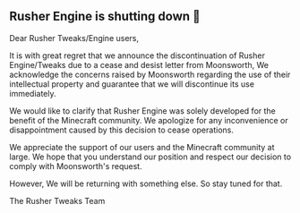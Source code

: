 ## Rusher Engine is shutting down 🛑

Dear Rusher Tweaks/Engine users,

It is with great regret that we announce the discontinuation of Rusher Engine/Tweaks due to a cease and desist letter from Moonsworth, We acknowledge the concerns raised by Moonsworth regarding the use of their intellectual property and guarantee that we will discontinue its use immediately.

We would like to clarify that Rusher Engine was solely developed for the benefit of the Minecraft community. We apologize for any inconvenience or disappointment caused by this decision to cease operations.

We appreciate the support of our users and the Minecraft community at large. We hope that you understand our position and respect our decision to comply with Moonsworth's request.

However, We will be returning with something else. So stay tuned for that.

The Rusher Tweaks Team

